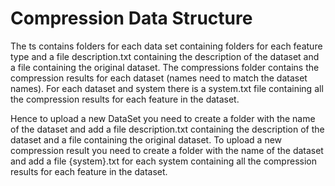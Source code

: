 # Compression Data Structure 

The ts contains folders for each data set containing folders for each feature type and a file description.txt containing the description of the dataset and a file containing the original dataset.
The compressions folder contains the compression results for each dataset (names need to match the dataset names).
For each dataset and system there is a system.txt file containing all the compression results for each feature in the dataset.

Hence to upload a new DataSet you need to create a folder with the name of the dataset and add a file description.txt containing the description of the dataset and a file containing the original dataset.
To upload a new compression result you need to create a folder with the name of the dataset and add a file {system}.txt for each system containing all the compression results for each feature in the dataset.